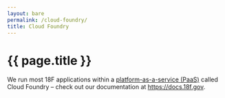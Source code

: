 ```yaml
---
layout: bare
permalink: /cloud-foundry/
title: Cloud Foundry
---
```


# {{ page.title }}

We run most 18F applications within a [platform-as-a-service (PaaS)](https://en.wikipedia.org/wiki/Platform_as_a_service) called Cloud Foundry – check out our documentation at https://docs.18f.gov.

